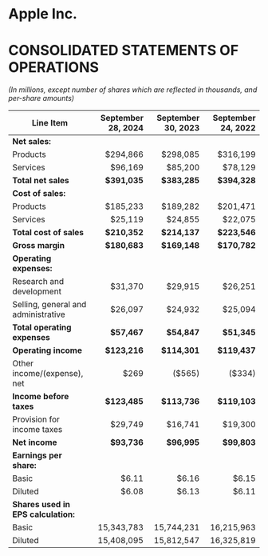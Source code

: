 # Apple Inc.
# CONSOLIDATED STATEMENTS OF OPERATIONS

*(In millions, except number of shares which are reflected in thousands, and per-share amounts)*

| Line Item | September 28, 2024 | September 30, 2023 | September 24, 2022 |
|----------|-------------------:|-------------------:|-------------------:|
| **Net sales:** |  |  |  |
| Products | $294,866 | $298,085 | $316,199 |
| Services | $96,169 | $85,200 | $78,129 |
| **Total net sales** | **$391,035** | **$383,285** | **$394,328** |
| **Cost of sales:** |  |  |  |
| Products | $185,233 | $189,282 | $201,471 |
| Services | $25,119 | $24,855 | $22,075 |
| **Total cost of sales** | **$210,352** | **$214,137** | **$223,546** |
| **Gross margin** | **$180,683** | **$169,148** | **$170,782** |
| **Operating expenses:** |  |  |  |
| Research and development | $31,370 | $29,915 | $26,251 |
| Selling, general and administrative | $26,097 | $24,932 | $25,094 |
| **Total operating expenses** | **$57,467** | **$54,847** | **$51,345** |
| **Operating income** | **$123,216** | **$114,301** | **$119,437** |
| Other income/(expense), net | $269 | ($565) | ($334) |
| **Income before taxes** | **$123,485** | **$113,736** | **$119,103** |
| Provision for income taxes | $29,749 | $16,741 | $19,300 |
| **Net income** | **$93,736** | **$96,995** | **$99,803** |
| **Earnings per share:** |  |  |  |
| Basic | $6.11 | $6.16 | $6.15 |
| Diluted | $6.08 | $6.13 | $6.11 |
| **Shares used in EPS calculation:** |  |  |  |
| Basic | 15,343,783 | 15,744,231 | 16,215,963 |
| Diluted | 15,408,095 | 15,812,547 | 16,325,819 |
